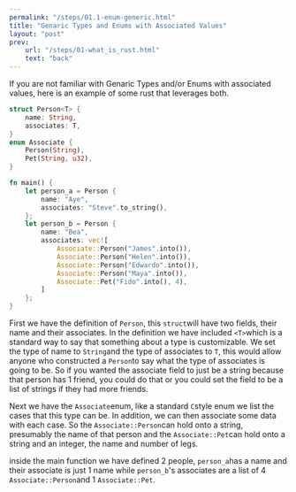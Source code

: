 ```yaml
---
permalink: "/steps/01.1-enum-generic.html"
title: "Genaric Types and Enums with Associated Values"
layout: "post"
prev: 
    url: "/steps/01-what_is_rust.html"
    text: "back"
---
```

If you are not familiar with Genaric Types and/or Enums with associated values, here is an example of some rust that leverages both.

```rust
struct Person<T> {
    name: String,
    associates: T,
}
enum Associate {
    Person(String),
    Pet(String, u32),
}

fn main() {
    let person_a = Person {
        name: "Aye",
        associates: "Steve".to_string(),
    };
    let person_b = Person {
        name: "Bea",
        associates: vec![
            Associate::Person("James".into()),
            Associate::Person("Helen".into()),
            Associate::Person("Edwardo".into()),
            Associate::Person("Maya".into()),
            Associate::Pet("Fido".into(), 4),
        ]
    };
}
```

First we have the definition of <code>Person</code>, this <code>struct</code>will have two fields, their name and their associates. In the definition we have included <code>&lt;T&gt;</code>which is a standard way to say that something about a type is customizable. We set the type of name to <code>String</code>and the type of associates to <code>T</code>, this would allow anyone who constructed a <code>Person</code>to say what the type of associates is going to be. So if you wanted the associate field to just be a string because that person has 1 friend, you could do that or you could set the field to be a list of strings if they had more friends.

Next we have the <code>Associate</code>enum, like a standard <code>C</code>style enum we list the cases that this type can be. In addition, we can then associate some data with each case. So the <code>Associate::Person</code>can hold onto a string, presumably the name of that person and the <code>Associate::Pet</code>can hold onto a string and an integer, the name and number of legs. 

inside the main function we have defined 2 people, <code>person_a</code>has a name and their associate is just 1 name while <code>person_b</code>'s associates are a list of 4 <code>Associate::Person</code>and 1 <code>Associate::Pet</code>. 